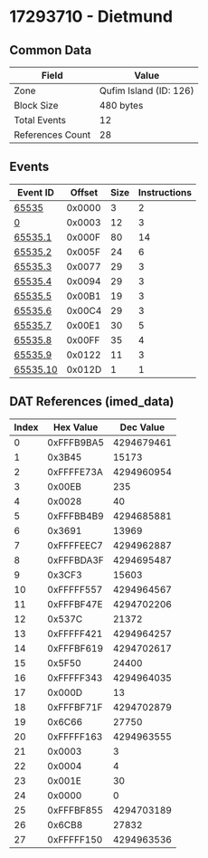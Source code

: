 # 17293710 - Dietmund

## Common Data

| Field            | Value                  |
|------------------|------------------------|
| Zone             | Qufim Island (ID: 126) |
| Block Size       | 480 bytes              |
| Total Events     | 12                     |
| References Count | 28                     |

## Events

| Event ID                  | Offset   |   Size |   Instructions |
|---------------------------|----------|--------|----------------|
| [65535](./65535.md)       | 0x0000   |      3 |              2 |
| [0](./0.md)               | 0x0003   |     12 |              3 |
| [65535.1](./65535.1.md)   | 0x000F   |     80 |             14 |
| [65535.2](./65535.2.md)   | 0x005F   |     24 |              6 |
| [65535.3](./65535.3.md)   | 0x0077   |     29 |              3 |
| [65535.4](./65535.4.md)   | 0x0094   |     29 |              3 |
| [65535.5](./65535.5.md)   | 0x00B1   |     19 |              3 |
| [65535.6](./65535.6.md)   | 0x00C4   |     29 |              3 |
| [65535.7](./65535.7.md)   | 0x00E1   |     30 |              5 |
| [65535.8](./65535.8.md)   | 0x00FF   |     35 |              4 |
| [65535.9](./65535.9.md)   | 0x0122   |     11 |              3 |
| [65535.10](./65535.10.md) | 0x012D   |      1 |              1 |

## DAT References (imed_data)

|   Index | Hex Value   |   Dec Value |
|---------|-------------|-------------|
|       0 | 0xFFFB9BA5  |  4294679461 |
|       1 | 0x3B45      |       15173 |
|       2 | 0xFFFFE73A  |  4294960954 |
|       3 | 0x00EB      |         235 |
|       4 | 0x0028      |          40 |
|       5 | 0xFFFBB4B9  |  4294685881 |
|       6 | 0x3691      |       13969 |
|       7 | 0xFFFFEEC7  |  4294962887 |
|       8 | 0xFFFBDA3F  |  4294695487 |
|       9 | 0x3CF3      |       15603 |
|      10 | 0xFFFFF557  |  4294964567 |
|      11 | 0xFFFBF47E  |  4294702206 |
|      12 | 0x537C      |       21372 |
|      13 | 0xFFFFF421  |  4294964257 |
|      14 | 0xFFFBF619  |  4294702617 |
|      15 | 0x5F50      |       24400 |
|      16 | 0xFFFFF343  |  4294964035 |
|      17 | 0x000D      |          13 |
|      18 | 0xFFFBF71F  |  4294702879 |
|      19 | 0x6C66      |       27750 |
|      20 | 0xFFFFF163  |  4294963555 |
|      21 | 0x0003      |           3 |
|      22 | 0x0004      |           4 |
|      23 | 0x001E      |          30 |
|      24 | 0x0000      |           0 |
|      25 | 0xFFFBF855  |  4294703189 |
|      26 | 0x6CB8      |       27832 |
|      27 | 0xFFFFF150  |  4294963536 |
